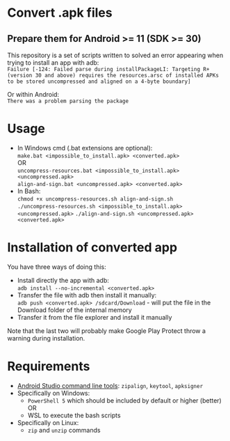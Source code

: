 # Convert .apk files
## Prepare them for Android >= 11 (SDK >= 30)

This repository is a set of scripts written to solved an error appearing when trying to install an app with adb:  
`Failure [-124: Failed parse during installPackageLI: Targeting R+ (version 30 and above) requires the resources.arsc of installed APKs to be stored uncompressed and aligned on a 4-byte boundary]`

Or within Android:  
`There was a problem parsing the package`


# Usage

- In Windows cmd (.bat extensions are optional):  
    `make.bat <impossible_to_install.apk> <converted.apk>`  
    OR  
    `uncompress-resources.bat <impossible_to_install.apk> <uncompressed.apk>`  
    `align-and-sign.bat <uncompressed.apk> <converted.apk>`
- In Bash:  
    `chmod +x uncompress-resources.sh align-and-sign.sh`  
    `./uncompress-resources.sh <impossible_to_install.apk> <uncompressed.apk>`
    `./align-and-sign.sh <uncompressed.apk> <converted.apk>`


# Installation of converted app

You have three ways of doing this:
- Install directly the app with adb:  
    `adb install --no-incremental <converted.apk>`
- Transfer the file with adb then install it manually:  
    `adb push <converted.apk> /sdcard/Download` - will put the file in the Download folder of the internal memory
- Transfer it from the file explorer and install it manually

Note that the last two will probably make Google Play Protect throw a warning during installation.


# Requirements

- [Android Studio command line tools](https://developer.android.com/studio#command-tools): `zipalign`, `keytool`, `apksigner`
- Specifically on Windows:
    - `PowerShell 5` which should be included by default or higher (better)  
    OR
    - WSL to execute the bash scripts
- Specifically on Linux:
    - `zip` and `unzip` commands